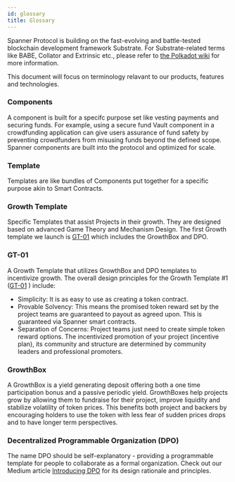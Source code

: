 ```yaml
---
id: glossary
title: Glossary
---
```


Spanner Protocol is building on the fast-evolving and battle-tested blockchain development framework Substrate. For Substrate-related terms like BABE, Collator and Extrinsic etc., please refer to [the Polkadot wiki](https://wiki.polkadot.network/docs/en/glossary) for more information. 

This document will focus on terminology relavant to our products, features and technologies.

### Components
A component is built for a specifc purpose set like vesting payments and securing funds. For example, using a secure fund Vault component in a crowdfunding application can give users assurance of fund safety by preventing crowdfunders from misusing funds beyond the defined scope. Spanner components are built into the protocol and optimized for scale.

### Template
Templates are like bundles of Components put together for a specific purpose akin to Smart Contracts.

### Growth Template
Specific Templates that assist Projects in their growth. They are designed based on advanced Game Theory and Mechanism Design. The first Growth template we launch is [GT-01](https://spannerprotocol.medium.com/growth-template-1-growthbox-and-dpo-518bab21ea4d) which includes the GrowthBox and DPO.

### GT-01
A Growth Template that utilizes GrowthBox and DPO templates to incentivize growth. The overall design principles for the Growth Template #1 ([GT-01](https://spannerprotocol.medium.com/growth-template-1-growthbox-and-dpo-518bab21ea4d) ) include:
- Simplicity: It is as easy to use as creating a token contract.
- Provable Solvency: This means the promised token reward set by the project teams are guaranteed to payout as agreed upon. This is guaranteed via Spanner smart contracts.
- Separation of Concerns: Project teams just need to create simple token reward options. The incentivized promotion of your project (incentive plan), its community and structure are determined by community leaders and professional promoters.

### GrowthBox
A GrowthBox is a yield generating deposit offering both a one time participation bonus and a passive periodic yield. GrowthBoxes help projects grow by allowing them to fundraise for their project, improve liquidity and stabilize volatility of token prices. This benefits both project and backers by encouraging holders to use the token with less fear of sudden prices drops and to have longer term perspectives.

### Decentralized Programmable Organization (DPO)
The name DPO should be self-explanatory - providing a programmable template for people to collaborate as a formal organization. Check out our Medium article [Introducing DPO](https://spannerprotocol.medium.com/introducing-dpo-e4ca0730e1c) for its design rationale and principles. 